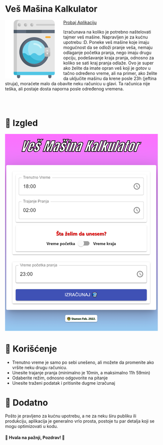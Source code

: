 # Veš Mašina Kalkulator
<img style="float: left;" src="assets/logo192.png">

[Probaj Aplikaciju](GHPAGESLINK)

Izračunava na koliko je potrebno naštelovati tajmer veš mašine. Napravljen je za kućnu upotrebu :D. Poneke veš mašine koje imaju mogućnost da se odloži pranje veša, nemaju odlaganje početka pranja,
nego imaju drugu opciju, podešavanje kraja pranja, odnosno za koliko se sati kraj pranja odlaže.
Ovo je super ako želite da imate opran veš koji je gotov u tačno određeno vreme, ali na primer,
ako želite da uključite mašinu da krene posle 23h (jeftina struja), moraćete malo da obavite
neku računicu u glavi. Ta računica nije teška, ali postaje dosta naporna posle određenog vremena.

<br/>
<br/>

# 🎨 Izgled
![Slika](assets/Slika.png)

# 🧰 Korišćenje
* Trenutno vreme je samo po sebi unešeno, ali možete da promenite ako vršite neku drugu računicu.
* Unesite trajanje pranja (minimalno je 10min, a maksimalno 11h 59min)
* Odaberite režim, odnosno odgovorite na pitanje
* Unesite traženi podatak i pritisnite dugme izračunaj

# 🔌 Dodatno
Pošto je pravljeno za kućnu upotrebu, a ne za neku širu publiku ili produkciju, aplikacija je generalno
vrlo prosta, postoje tu par detalja koji se mogu optimizovati u kodu.

#### 👋 Hvala na pažnji, Pozdrav! 👋


